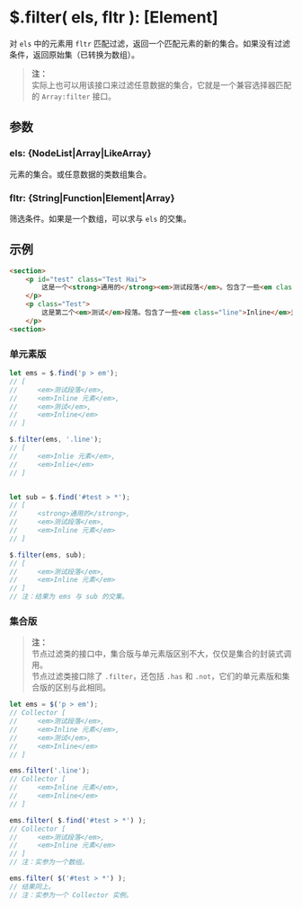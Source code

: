 # $.filter( els, fltr ): [Element]

对 `els` 中的元素用 `fltr` 匹配过滤，返回一个匹配元素的新的集合。如果没有过滤条件，返回原始集（已转换为数组）。

> **注：**<br>
> 实际上也可以用该接口来过滤任意数据的集合，它就是一个兼容选择器匹配的 `Array:filter` 接口。


## 参数

### els: {NodeList|Array|LikeArray}

元素的集合。或任意数据的类数组集合。


### fltr: {String|Function|Element|Array}

筛选条件。如果是一个数组，可以求与 `els` 的交集。


## 示例

```html
<section>
    <p id="test" class="Test Hai">
        这是一个<strong>通用的</strong><em>测试段落</em>。包含了一些<em class="line">Inline 元素</em>。
    </p>
    <p class="Test">
        这是第二个<em>测试</em>段落。包含了一些<em class="line">Inline</em>元素。
    </p>
<section>
```


### 单元素版

```js
let ems = $.find('p > em');
// [
//     <em>测试段落</em>,
//     <em>Inline 元素</em>,
//     <em>测试</em>,
//     <em>Inline</em>
// ]

$.filter(ems, '.line');
// [
//     <em>Inlie 元素</em>,
//     <em>Inlie</em>
// ]


let sub = $.find('#test > *');
// [
//     <strong>通用的</strong>,
//     <em>测试段落</em>,
//     <em>Inline 元素</em>
// ]

$.filter(ems, sub);
// [
//     <em>测试段落</em>,
//     <em>Inline 元素</em>
// ]
// 注：结果为 ems 与 sub 的交集。
```


### 集合版

> **注：**<br>
> 节点过滤类的接口中，集合版与单元素版区别不大，仅仅是集合的封装式调用。<br>
> 节点过滤类接口除了 `.filter`，还包括 `.has` 和 `.not`，它们的单元素版和集合版的区别与此相同。<br>

```js
let ems = $('p > em');
// Collector [
//     <em>测试段落</em>,
//     <em>Inline 元素</em>,
//     <em>测试</em>,
//     <em>Inline</em>
// ]

ems.filter('.line');
// Collector [
//     <em>Inline 元素</em>,
//     <em>Inline</em>
// ]

ems.filter( $.find('#test > *') );
// Collector [
//     <em>测试段落</em>,
//     <em>Inline 元素</em>
// ]
// 注：实参为一个数组。

ems.filter( $('#test > *') );
// 结果同上。
// 注：实参为一个 Collector 实例。
```
